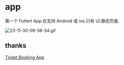 # app

第一个 Futtert App.仅支持 Android 或 ios.只有 UI.静态页面.

![23-11-30-09-38-34.gif](https://imgfg.com/i/ZbEkxIy0Rs.gif)

## thanks

[Ticket Booking App](https://www.youtube.com/watch?v=71AsYo2q_0Y)

